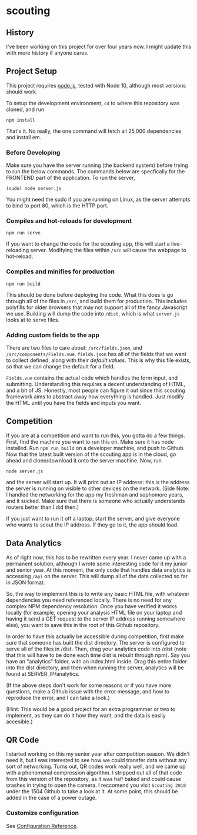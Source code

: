 # scouting

## History

I've been working on this project for over four years now. I might update this with more history if anyone cares.

## Project Setup

This project requires [node.js](https://nodejs.org), tested with Node 10, although most versions should work.

To setup the development environment, `cd` to where this repository was cloned, and run

```node
npm install
```

That's it. No really, the one command will fetch all 25,000 dependencies and install em.

### Before Developing
Make sure you have the server running (the backend system) before trying to run the below commands. The commands below are specfically for the FRONTEND part of the application. To run the server,

```node
(sudo) node server.js
```
You might need the sudo if you are running on Linux, as the server attempts to bind to port 80, which is the HTTP port.

### Compiles and hot-reloads for development

```node
npm run serve
```

If you want to change the code for the scouting app, this will start a live-reloading server. Modifying the files
within `/src` will cause the webpage to hot-reload. 

### Compiles and minifies for production

```node
npm run build
```

This should be done before deploying the code. What this does is go through all of the files in `/src`, and build
them for production. This includes polyfills for older browsers that may not support all of the fancy Javascript we use.
Building will dump the code into `/dist`, which is what `server.js` looks at to serve files.

### Adding custom fields to the app

There are two files to care about: `/src/fields.json`, and `/src/components/Fields.vue`. `fields.json` has all of the fields that
we want to collect defined, along with their *default values*. This is why this file exists, so that we can change the default for
a field.

`Fields.vue` contains the actual code which handles the form input, and submitting. Understanding this requires
a decent understanding of HTML, and a bit of JS. Honestly, most people can figure it out since this scouting framework
aims to abstract away how everything is handled. Just modify the HTML until you have the fields and inputs you want.

## Competition

If you are at a competition and want to run this, you gotta do a few things. First, find the machine you want to run this on. 
Make sure it has node installed. Run `npm run build` on a developer machine, and push to Github. Now that the latest built 
version of the scouting app is in the cloud, go ahead and clone/download it onto the server machine. Now, run

```node
node server.js
```

and the server will start up. It will print out an IP address: this is the address the server is running on visible to other devices
on the network. (Side Note: I handled the networking for the app my freshman and sophomore years, and it sucked. Make sure that 
there is someone who actually understands routers better than I did then.)

If you just want to run it off a laptop, start the server, and give everyone who wants to scout the IP address. If they go to it, the
app should load.

## Data Analytics

As of right now, this has to be rewritten every year. I never came up with a permanent solution, although I wrote
some interesting code for it my junior and senior year. At this moment, the only code that handles data analytics is
accessing `/api` on the server. This will dump all of the data collected so far in JSON format.

So, the way to implement this is to write any basic HTML file, with whatever dependencies you need referenced locally. There is no need for any complex NPM dependency resolution. Once you have verified it works locally (for example, opening your analysis HTML file on your laptop and having it send a GET request to the server IP address running somewhere else), you want to save this in the root of this Github repository. 

In order to have this actually be accessible during competition, first make sure that someone has built the dist directory. The server is configured to serve all of the files in /dist. Then, drag your analytics code into /dist (note that this will have to be done each time dist is rebuilt through npm). Say you have an "analytics" folder, with an index.html inside. Drag this entire folder into the dist directory, and then when running the server, analytics will be found at SERVER_IP/analytics.

(If the above steps don't work for some reasons or if you have more questions, make a Github issue with the error message, and how to reproduce the error, and I can take a look.)

(Hint: This would be a good project for an extra programmer or two to implement, as they can do it how they want, and
the data is easily accesible.)

## QR Code

I started working on this my senior year after competition season. We didn't need it, but I was interested to see how
we could transfer data without any sort of networking. Turns out, QR codes work really well, and we came up with a phenomenal 
compression algorithm. I stripped out all of that code from this version of the repository, as it was half baked and could 
cause crashes in trying to open the camera. I reccomend you visit `Scouting 2018` under the 1504 Github to take a look at it.
At some point, this should be added in the case of a power outage.

### Customize configuration

See [Configuration Reference](https://cli.vuejs.org/config/).
